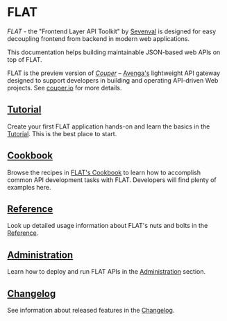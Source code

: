 # FLAT

_FLAT_ - the "Frontend Layer API Toolkit" by [Sevenval](https://www.sevenval.com/) is designed
for easy decoupling frontend from backend in modern web applications.

This documentation helps building maintainable JSON-based web APIs on
top of FLAT.

FLAT is the preview version of
[_Couper_](https://github.com/avenga/couper) –
[Avenga's](https://www.avenga.com) lightweight API gateway designed
to support developers in building and operating API-driven Web
projects. See [couper.io](https://couper.io/) for more details.

## [Tutorial](tutorial/README.md)

Create your first FLAT application hands-on and learn the basics in the [Tutorial](tutorial/README.md).
This is the best place to start.

## [Cookbook](cookbook/README.md)

Browse the recipes in [FLAT's Cookbook](cookbook/README.md) to learn
how to accomplish common API development tasks with FLAT. Developers will find plenty of examples here.

## [Reference](reference/README.md)

Look up detailed usage information about FLAT's nuts and bolts in the [Reference](reference/README.md).

## [Administration](administration/README.md)

Learn how to deploy and run FLAT APIs in the [Administration](administration/README.md) section.

## [Changelog](CHANGELOG.md)

See information about released features in the [Changelog](CHANGELOG.md).
